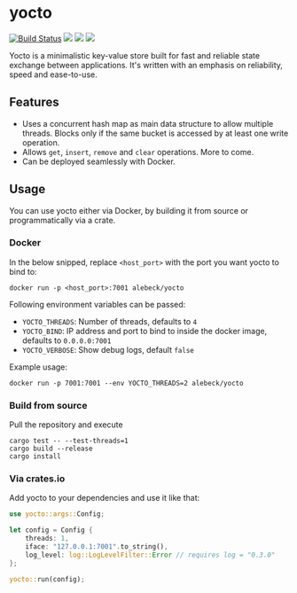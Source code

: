 # yocto

[![Build Status](https://cloud.drone.io/api/badges/alebeck/yocto/status.svg)](https://cloud.drone.io/alebeck/yocto)
[![](https://img.shields.io/crates/v/yocto.svg)](https://crates.io/crates/yocto)
[![](https://images.microbadger.com/badges/version/alebeck/yocto.svg)](https://hub.docker.com/r/alebeck/yocto)
[![](https://images.microbadger.com/badges/image/alebeck/yocto.svg)](https://hub.docker.com/r/alebeck/yocto)

Yocto is a minimalistic key-value store built for fast and reliable state exchange between applications. It's written with an emphasis on reliability, speed and ease-to-use.

## Features

- Uses a concurrent hash map as main data structure to allow multiple threads. Blocks only if the same bucket is accessed by at least one write operation.
- Allows `get`, `insert`, `remove` and `clear` operations. More to come.
- Can be deployed seamlessly with Docker.

## Usage

You can use yocto either via Docker, by building it from source or programmatically via a crate.

### Docker 

In the below snipped, replace `<host_port>` with the port you want yocto to bind to:

```
docker run -p <host_port>:7001 alebeck/yocto
```

Following environment variables can be passed:

- `YOCTO_THREADS`: Number of threads, defaults to `4`
- `YOCTO_BIND`: IP address and port to bind to inside the docker image, defaults to `0.0.0.0:7001`
- `YOCTO_VERBOSE`: Show debug logs, default `false`

Example usage:
```
docker run -p 7001:7001 --env YOCTO_THREADS=2 alebeck/yocto 
```

### Build from source

Pull the repository and execute 

```
cargo test -- --test-threads=1
cargo build --release
cargo install
```

### Via crates.io

Add yocto to your dependencies and use it like that:
```rust
use yocto::args::Config;

let config = Config {
    threads: 1,
    iface: "127.0.0.1:7001".to_string(),
    log_level: log::LogLevelFilter::Error // requires log = "0.3.0"
};

yocto::run(config);
```
